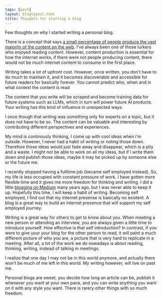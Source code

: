 ```yaml
---
tags: [post]
layout: bloglayout.html
title: Thoughts for starting a blog
---
```


Few thoughts on why I started writing a personal blog.

There is a concept that says [a small percentage of people produce the vast majority of the content on the web](https://en.wikipedia.org/wiki/1%25_rule). I've always been one of those lurkers who enjoyed reading content. However, content production is essential for how the internet works, if there were not people producing content, there would not be much internet content to consume in the first place.

Writing takes a lot of upfront cost. However, once written, you don't have to do much to maintain it, and it becomes discoverable and accessible for future readers for basically forever. You cannot predict who, when and in what context the content is read

The content that you write will be scraped and become training data for future systems such as LLMs, which in turn will power future AI products. Your writing has this kind of influence in unexpected ways.

I once though that writing was something only for experts on a topic, but it does not have to be so. The content can be valuable and interesting by contributing different perspectives and experiences.

My mind is continously thinking, I come up with cool ideas when i'm outside. However, I never had a habit of writing or noting those down. Therefore those ideas would just fade away and disappear, which is a pity and a waste. I might not be able to work on all my ideas, but if I write them down and publish those ideas, maybe it may be picked up by someone else or the future me.

I recently stopped having a fulltime job (became self employed instead). So, my life is less occupied with constant pressure of work. I have gotten more flexible time and it gives me more freedom for thinking and writing. I did a little [blogging on Medium](https://medium.com/@han4wluc) many years ago, but I was never able to keep it up. Hopefully this time, I will keep a habit of writing. Becoming self employed, I find out that my internet presense is basically no existent. A blog is a great way to build an internet presence that will support my self employed journey.

Writing is a great way for others to get to know about you. When meeting a new person or attending an interview, you are always given a little time to introduce yourself. How effective is that self introduction? In contrast, if you were to give your your blog for the other person to read, it will paint a much different picture of who you are, a picture that is very hard to replicate in a meeting. After all, a lot of the work we do nowadays is about reading, thinking, writing, instead of talking in meetings.

I realize that one day I may not be in this world anymore, and actually there won't be much of me left in this world. My writing however, will live on past me.

Personal blogs are sweet, you decide how long an article can be, publish it whenever you want at your own pace, and you can write anything you want on it with any style you want. There is rarery other things with so much freedom.
